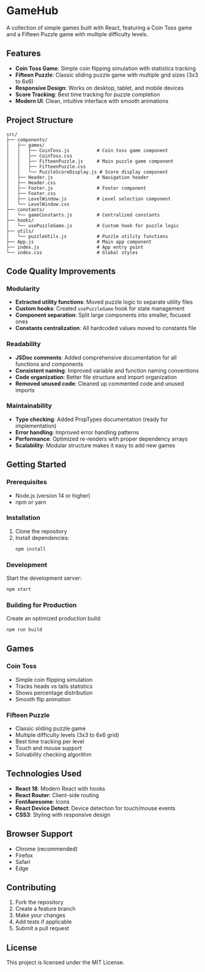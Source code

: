 # GameHub

A collection of simple games built with React, featuring a Coin Toss game and a Fifteen Puzzle game with multiple difficulty levels.

## Features

- **Coin Toss Game**: Simple coin flipping simulation with statistics tracking
- **Fifteen Puzzle**: Classic sliding puzzle game with multiple grid sizes (3x3 to 6x6)
- **Responsive Design**: Works on desktop, tablet, and mobile devices
- **Score Tracking**: Best time tracking for puzzle completion
- **Modern UI**: Clean, intuitive interface with smooth animations

## Project Structure

```
src/
├── components/
│   ├── games/
│   │   ├── CoinToss.js          # Coin toss game component
│   │   ├── CoinToss.css
│   │   ├── FifteenPuzzle.js     # Main puzzle game component
│   │   ├── FifteenPuzzle.css
│   │   └── PuzzleScoreDisplay.js # Score display component
│   ├── Header.js                # Navigation header
│   ├── Header.css
│   ├── Footer.js                # Footer component
│   ├── Footer.css
│   ├── LevelWindow.js           # Level selection component
│   └── LevelWindow.css
├── constants/
│   └── gameConstants.js         # Centralized constants
├── hooks/
│   └── usePuzzleGame.js         # Custom hook for puzzle logic
├── utils/
│   └── puzzleUtils.js           # Puzzle utility functions
├── App.js                       # Main app component
├── index.js                     # App entry point
└── index.css                    # Global styles
```

## Code Quality Improvements

### Modularity
- **Extracted utility functions**: Moved puzzle logic to separate utility files
- **Custom hooks**: Created `usePuzzleGame` hook for state management
- **Component separation**: Split large components into smaller, focused ones
- **Constants centralization**: All hardcoded values moved to constants file

### Readability
- **JSDoc comments**: Added comprehensive documentation for all functions and components
- **Consistent naming**: Improved variable and function naming conventions
- **Code organization**: Better file structure and import organization
- **Removed unused code**: Cleaned up commented code and unused imports

### Maintainability
- **Type checking**: Added PropTypes documentation (ready for implementation)
- **Error handling**: Improved error handling patterns
- **Performance**: Optimized re-renders with proper dependency arrays
- **Scalability**: Modular structure makes it easy to add new games

## Getting Started

### Prerequisites
- Node.js (version 14 or higher)
- npm or yarn

### Installation
1. Clone the repository
2. Install dependencies:
   ```bash
   npm install
   ```

### Development
Start the development server:
```bash
npm start
```

### Building for Production
Create an optimized production build:
```bash
npm run build
```

## Games

### Coin Toss
- Simple coin flipping simulation
- Tracks heads vs tails statistics
- Shows percentage distribution
- Smooth flip animation

### Fifteen Puzzle
- Classic sliding puzzle game
- Multiple difficulty levels (3x3 to 6x6 grid)
- Best time tracking per level
- Touch and mouse support
- Solvability checking algorithm

## Technologies Used

- **React 18**: Modern React with hooks
- **React Router**: Client-side routing
- **FontAwesome**: Icons
- **React Device Detect**: Device detection for touch/mouse events
- **CSS3**: Styling with responsive design

## Browser Support

- Chrome (recommended)
- Firefox
- Safari
- Edge

## Contributing

1. Fork the repository
2. Create a feature branch
3. Make your changes
4. Add tests if applicable
5. Submit a pull request

## License

This project is licensed under the MIT License.
